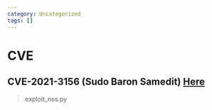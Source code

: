 ```yaml
---
category: Uncategorized
tags: []
---
```

# CVE
## CVE-2021-3156 (Sudo Baron Samedit) <a href="https://github.com/worawit/CVE-2021-3156">Here</a>
>exploit_nss.py
